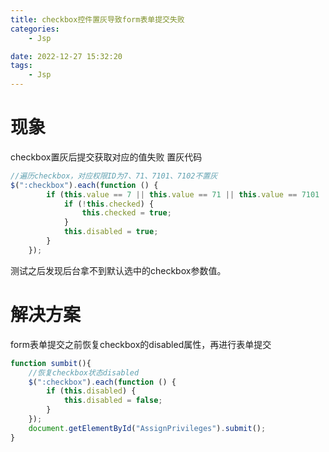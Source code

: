 ```yaml
---
title: checkbox控件置灰导致form表单提交失败
categories:
	- Jsp

date: 2022-12-27 15:32:20
tags: 
	- Jsp
---
```

<!-- toc -->

# <span id="inline-blue">现象</span>
checkbox置灰后提交获取对应的值失败
置灰代码
```js
//遍历checkbox，对应权限ID为7、71、7101、7102不置灰
$(":checkbox").each(function () {
        if (this.value == 7 || this.value == 71 || this.value == 7101 || this.value == 7102) {
            if (!this.checked) {
                this.checked = true;
            }
            this.disabled = true;
        }
    });
```
测试之后发现后台拿不到默认选中的checkbox参数值。
# <span id="inline-blue">解决方案</span>
form表单提交之前恢复checkbox的disabled属性，再进行表单提交
```js
function sumbit(){
	//恢复checkbox状态disabled
    $(":checkbox").each(function () {
        if (this.disabled) {
            this.disabled = false;
        }
    });
	document.getElementById("AssignPrivileges").submit();
}
```



